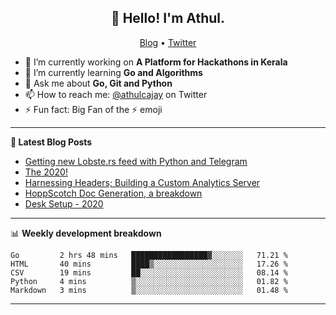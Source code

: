 <h2 align="center">👋 Hello! I'm Athul.</h2>
<p align="center">
  <a href="https://blog.athulcyriac.xyz">Blog</a> •
  <a href="https://twitter.com/athulcajay">Twitter</a>
</p>


- 🔭 I’m currently working on **A Platform for Hackathons in Kerala**
- 🌱 I’m currently learning **Go and Algorithms**
- 💬 Ask me about **Go, Git and Python**
- 📫 How to reach me: [@athulcajay](https://twitter.com/athulcajay) on Twitter
- ⚡ Fun fact: Big Fan of the :zap: emoji

-------

**📝 Latest Blog Posts**

<!-- BLOG-POST-LIST:START -->
- [Getting new Lobste.rs feed with Python and Telegram](https://blog.athulcyriac.xyz/lobsters_feed/)
- [The 2020!](https://blog.athulcyriac.xyz/2020/)
- [Harnessing Headers; Building a Custom Analytics Server](https://blog.athulcyriac.xyz/analytics_from_scratch/)
- [HoppScotch Doc Generation, a breakdown](https://blog.athulcyriac.xyz/hopp-gen/)
- [Desk Setup - 2020](https://blog.athulcyriac.xyz/desk-2020/)
<!-- BLOG-POST-LIST:END -->

-------

📊 **Weekly development breakdown**
<!--START_SECTION:waka-->
```text
Go         2 hrs 48 mins   █████████████████▓░░░░░░░   71.21 % 
HTML       40 mins         ████▒░░░░░░░░░░░░░░░░░░░░   17.26 % 
CSV        19 mins         ██░░░░░░░░░░░░░░░░░░░░░░░   08.14 % 
Python     4 mins          ▒░░░░░░░░░░░░░░░░░░░░░░░░   01.82 % 
Markdown   3 mins          ▒░░░░░░░░░░░░░░░░░░░░░░░░   01.48 % 
```
<!--END_SECTION:waka-->

-------
